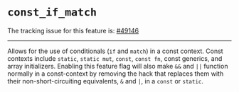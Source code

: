 # `const_if_match`

The tracking issue for this feature is: [#49146]

[#49146]: https://github.com/rust-lang/rust/issues/49146

------------------------

Allows for the use of conditionals (`if` and `match`) in a const context.
Const contexts include `static`, `static mut`, `const`, `const fn`, const
generics, and array initializers. Enabling this feature flag will also make
`&&` and `||` function normally in a const-context by removing the hack that
replaces them with their non-short-circuiting equivalents, `&` and `|`, in a
`const` or `static`.
